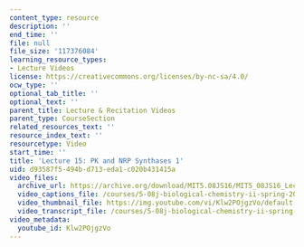 ```yaml
---
content_type: resource
description: ''
end_time: ''
file: null
file_size: '117376084'
learning_resource_types:
- Lecture Videos
license: https://creativecommons.org/licenses/by-nc-sa/4.0/
ocw_type: ''
optional_tab_title: ''
optional_text: ''
parent_title: Lecture & Recitation Videos
parent_type: CourseSection
related_resources_text: ''
resource_index_text: ''
resourcetype: Video
start_time: ''
title: 'Lecture 15: PK and NRP Synthases 1'
uid: d93587f5-494b-d713-eda1-c020b431415a
video_files:
  archive_url: https://archive.org/download/MIT5.08JS16/MIT5_08JS16_Lecture_15_300k.mp4
  video_captions_file: /courses/5-08j-biological-chemistry-ii-spring-2016/6f627fb04e485c0eb5dcce2ce6a01b2e_Klw2POjgzVo.vtt
  video_thumbnail_file: https://img.youtube.com/vi/Klw2POjgzVo/default.jpg
  video_transcript_file: /courses/5-08j-biological-chemistry-ii-spring-2016/21a3573e63cccb15f9fe75e7fed12c7a_Klw2POjgzVo.pdf
video_metadata:
  youtube_id: Klw2POjgzVo
---
```

